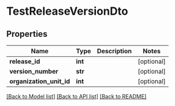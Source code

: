 # TestReleaseVersionDto

## Properties
Name | Type | Description | Notes
------------ | ------------- | ------------- | -------------
**release_id** | **int** |  | [optional] 
**version_number** | **str** |  | [optional] 
**organization_unit_id** | **int** |  | [optional] 

[[Back to Model list]](../README.md#documentation-for-models) [[Back to API list]](../README.md#documentation-for-api-endpoints) [[Back to README]](../README.md)


